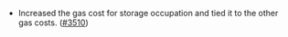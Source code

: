 - Increased the gas cost for storage occupation and tied it to the other gas
  costs. ([\#3510](https://github.com/anoma/namada/pull/3510))